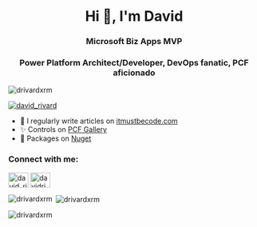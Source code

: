 <h1 align="center">Hi 👋, I'm David</h1>
<h3 align="center">Microsoft Biz Apps MVP</h3>
<h3 align="center">Power Platform Architect/Developer, DevOps fanatic, PCF aficionado</h3>

<p align="left"> <img src="https://komarev.com/ghpvc/?username=drivardxrm&label=Profile%20views&color=0e75b6&style=flat" alt="drivardxrm" /> </p>

<p align="left"> <a href="https://twitter.com/david_rivard" target="blank"><img src="https://img.shields.io/twitter/follow/david_rivard?logo=twitter&style=for-the-badge" alt="david_rivard" /></a> </p>

- 📝 I regularly write articles on [itmustbecode.com](https://itmustbecode.com)
- :sparkles: Controls on [PCF Gallery](https://pcf.gallery/authors#david_rivard)
- :hammer: Packages on [Nuget](https://www.nuget.org/profiles/drivard)

<h3 align="left">Connect with me:</h3>
<p align="left">
<a href="https://twitter.com/david_rivard" target="blank"><img align="center" src="https://cdn.jsdelivr.net/npm/simple-icons@3.0.1/icons/twitter.svg" alt="david_rivard" height="30" width="40" /></a>
<a href="https://linkedin.com/in/davidrivard" target="blank"><img align="center" src="https://cdn.jsdelivr.net/npm/simple-icons@3.0.1/icons/linkedin.svg" alt="davidrivard" height="30" width="40" /></a>
</p>



<p><img align="left" src="https://github-readme-stats.vercel.app/api/top-langs?username=drivardxrm&show_icons=true&locale=en&layout=compact" alt="drivardxrm" /></p>

<p>&nbsp;<img align="center" src="https://github-readme-stats.vercel.app/api?username=drivardxrm&show_icons=true&locale=en" alt="drivardxrm" /></p>

<p><img align="center" src="https://github-readme-streak-stats.herokuapp.com/?user=drivardxrm&" alt="drivardxrm" /></p>


